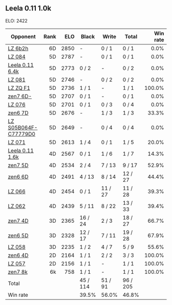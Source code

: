 ## Leela 0.11 1.0k ##

ELO: 2422

Opponent | Rank | ELO | Black | Write | Total | Win rate
---------|-----:|----:|-------|-------|-------|-------:
[LZ 6b2h](LZ%206b2h.md) | 6D | 2850 | - | 0 / 1 | 0 / 1 | 0.0%
[LZ 084](LZ%20084.md) | 5D | 2787 | - | 0 / 1 | 0 / 1 | 0.0%
[Leela 0.11 6.4k](Leela%200.11%206.4k.md) | 5D | 2773 | 0 / 2 | - | 0 / 2 | 0.0%
[LZ 081](LZ%20081.md) | 5D | 2746 | - | 0 / 2 | 0 / 2 | 0.0%
[LZ ZQ F1](LZ%20ZQ%20F1.md) | 5D | 2736 | 1 / 1 | - | 1 / 1 | 100.0%
[zen7 6D-](zen7%206D-.md) | 5D | 2707 | 0 / 1 | - | 0 / 1 | 0.0%
[LZ 076](LZ%20076.md) | 5D | 2701 | 0 / 1 | 0 / 3 | 0 / 4 | 0.0%
[zen6 7D](zen6%207D.md) | 5D | 2676 | - | 1 / 3 | 1 / 3 | 33.3%
[LZ S05B064F-C77779D0](LZ%20S05B064F-C77779D0.md) | 5D | 2649 | - | 0 / 4 | 0 / 4 | 0.0%
[LZ 071](LZ%20071.md) | 5D | 2613 | 1 / 4 | 0 / 1 | 1 / 5 | 20.0%
[Leela 0.11 1.6k](Leela%200.11%201.6k.md) | 4D | 2567 | 0 / 1 | 1 / 6 | 1 / 7 | 14.3%
[zen7 5D](zen7%205D.md) | 4D | 2534 | 2 / 4 | 7 / 13 | 9 / 17 | 52.9%
[zen6 6D](zen6%206D.md) | 4D | 2491 | 4 / 13 | 8 / 14 | 12 / 27 | 44.4%
[LZ 066](LZ%20066.md) | 4D | 2454 | 0 / 1 | 11 / 27 | 11 / 28 | 39.3%
[LZ 062](LZ%20062.md) | 4D | 2439 | 5 / 11 | 8 / 22 | 13 / 33 | 39.4%
[zen7 4D](zen7%204D.md) | 3D | 2365 | 16 / 24 | 2 / 3 | 18 / 27 | 66.7%
[zen6 5D](zen6%205D.md) | 3D | 2328 | 12 / 17 | 7 / 11 | 19 / 28 | 67.9%
[LZ 058](LZ%20058.md) | 3D | 2235 | 1 / 2 | 4 / 7 | 5 / 9 | 55.6%
[zen6 4D](zen6%204D.md) | 2D | 2164 | 1 / 1 | 2 / 2 | 3 / 3 | 100.0%
[LZ 057](LZ%20057.md) | 2D | 2156 | 1 / 1 | - | 1 / 1 | 100.0%
[zen7 8k](zen7%208k.md) | 6k | 758 | 1 / 1 | - | 1 / 1 | 100.0%
Total | | | 45 / 114 | 51 / 91 | 96 / 205 | 
Win rate| | | 39.5% | 56.0% | 46.8% | 
